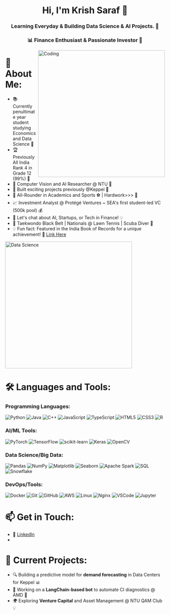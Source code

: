 <h1 align="center">Hi, I'm Krish Saraf 🚀</h1>
<h3 align="center">Learning Everyday & Building Data Science & AI Projects. 🤖</h3>
<h3 align="center">📊 Finance Enthusiast & Passionate Investor 💼</h3>
<img align="right" alt="Coding" width="400" src="https://media.giphy.com/media/M9gbBd9nbDrOTu1Mqx/giphy.gif" />

# 💫 About Me:
- 📚 Currently penultimate year student studying Economics and Data Science 🚀
- 🏆 Previously All India Rank 4 in Grade 12 (99%) 🥇
- 🌱 Computer Vision and AI Researcher @ NTU 🧠
- 👯 Built exciting projects previously @Keppel 🔧
- 🏅 All-Rounder in Academics and Sports ⚽ | Hardwork>>> 💪
- 📈 Investment Analyst @ Protégé Ventures ~ SEA's first student-led VC (500k pool) 💰
- 💬 Let's chat about AI, Startups, or Tech in Finance! 💡
- 🥋 Taekwondo Black Belt | Nationals @ Lawn Tennis | Scuba Diver 🌊
- 💡 Fun fact: Featured in the India Book of Records for a unique achievement! 🎉 [Link Here](https://indiabookofrecords.in/krish-saraf-appreciation/)  

<img align="center" alt="Data Science" width="400" src="https://media.giphy.com/media/qgQUggAC3Pfv687qPC/giphy.gif" />

# 🛠️ Languages and Tools:
### Programming Languages:
![Python](http://img.shields.io/badge/Python-3776AB?style=flat-square&logo=python&logoColor=ffffff)
![Java](https://img.shields.io/badge/-Java-ED8B00?style=flat-square&logo=java&logoColor=ffffff)
![C++](http://img.shields.io/badge/-C++-00599C?style=flat-square&logo=c%2B%2B&logoColor=ffffff)
![JavaScript](https://img.shields.io/badge/JavaScript-F7DF1E?style=flat-square&logo=javascript&logoColor=black)
![TypeScript](https://img.shields.io/badge/TypeScript-007ACC?style=flat-square&logo=typescript&logoColor=white)
![HTML5](https://img.shields.io/badge/-HTML5-E34F26?style=flat-square&logo=html5&logoColor=ffffff)
![CSS3](https://img.shields.io/badge/-CSS3-1572B6?style=flat-square&logo=css3)
![R](https://img.shields.io/badge/R-276DC3?style=flat-square&logo=r&logoColor=white)

### AI/ML Tools:
![PyTorch](https://img.shields.io/badge/PyTorch-%23EE4C2C.svg?style=flat-square&logo=pytorch&logoColor=white)
![TensorFlow](https://img.shields.io/badge/TensorFlow-FF6F00?style=flat-square&logo=tensorflow&logoColor=white)
![scikit-learn](https://img.shields.io/badge/scikit--learn-F06032.svg?style=flat-square&logo=scikit-learn&logoColor=white)
![Keras](https://img.shields.io/badge/Keras-D00000.svg?style=flat-square&logo=keras&logoColor=white)
![OpenCV](https://img.shields.io/badge/OpenCV-5C3EE8.svg?style=flat-square&logo=opencv&logoColor=white)

### Data Science/Big Data:
![Pandas](https://img.shields.io/badge/pandas-150458.svg?style=flat-square&logo=pandas&logoColor=white)
![NumPy](https://img.shields.io/badge/numpy-%23013243.svg?style=flat-square&logo=numpy&logoColor=white)
![Matplotlib](https://img.shields.io/badge/Matplotlib-%23ffffff.svg?style=flat-square&logo=matplotlib&logoColor=black)
![Seaborn](https://img.shields.io/badge/Seaborn-%23E34A6F.svg?style=flat-square&logo=seaborn&logoColor=white)
![Apache Spark](https://img.shields.io/badge/Apache%20Spark-E25A1C.svg?style=flat-square&logo=apachespark&logoColor=white)
![SQL](https://img.shields.io/badge/SQL-CC2927.svg?style=flat-square&logo=microsoft-sql-server&logoColor=white)
![Snowflake](https://img.shields.io/badge/Snowflake-29B5E8.svg?style=flat-square&logo=snowflake&logoColor=white)

### DevOps/Tools:
![Docker](https://img.shields.io/badge/Docker-2496ED?style=flat-square&logo=docker&logoColor=white)
![Git](https://img.shields.io/badge/Git-F05032?style=flat-square&logo=git&logoColor=white)
![GitHub](https://img.shields.io/badge/GitHub-181717.svg?style=flat-square&logo=github&logoColor=white)
![AWS](https://img.shields.io/badge/AWS-232F3E?style=flat-square&logo=amazon-aws&logoColor=white)
![Linux](https://img.shields.io/badge/Linux-FCC624?style=flat-square&logo=linux&logoColor=black)
![Nginx](https://img.shields.io/badge/Nginx-269539.svg?style=flat-square&logo=nginx&logoColor=white)
![VSCode](https://img.shields.io/badge/VS%20Code-0078d7.svg?style=flat-square&logo=visual-studio-code&logoColor=white)
![Jupyter](https://img.shields.io/badge/Jupyter-%23F37626.svg?style=flat-square&logo=Jupyter&logoColor=white)

# 📫 Get in Touch:
- 💼 [LinkedIn](https://www.linkedin.com/in/krishsaraf)
- 
<!--- 💻 [Portfolio Website](_your-website-link-here_) --->

# 🎯 Current Projects:
- 🔍 Building a predictive model for **demand forecasting** in Data Centers for Keppel 📊
- 🤖 Working on a **LangChain-based bot** to automate CI diagnostics @ AMD 🤝
- 🌍 Exploring **Venture Capital** and Asset Management @ NTU QAM Club 💡
